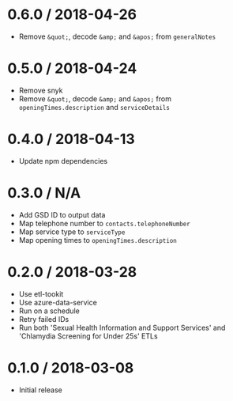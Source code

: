 0.6.0 / 2018-04-26
==================
- Remove `&quot;`, decode `&amp;` and `&apos;` from `generalNotes`

0.5.0 / 2018-04-24
==================
- Remove snyk
- Remove `&quot;`, decode `&amp;` and `&apos;` from `openingTimes.description` and `serviceDetails`

0.4.0 / 2018-04-13
==================
- Update npm dependencies

0.3.0 / N/A
==================
- Add GSD ID to output data
- Map telephone number to `contacts.telephoneNumber`
- Map service type to `serviceType`
- Map opening times to `openingTimes.description`

0.2.0 / 2018-03-28
==================
- Use etl-tookit
- Use azure-data-service
- Run on a schedule
- Retry failed IDs
- Run both 'Sexual Health Information and Support Services' and 'Chlamydia Screening for Under 25s' ETLs

0.1.0 / 2018-03-08
==================
- Initial release
